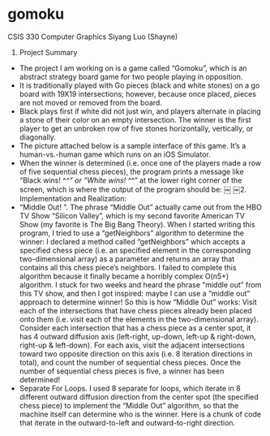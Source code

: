 # gomoku


CSIS 330 Computer Graphics Siyang Luo (Shayne)
1. Project Summary
- The project I am working on is a game called “Gomoku”, which is an abstract strategy board game for two people playing in opposition.
- It is traditionally played with Go pieces (black and white stones) on a go board with 19X19 intersections; however, because once placed, pieces are not moved or removed from the board.
- Black plays first if white did not just win, and players alternate in placing a stone of their color on an empty intersection. The winner is the first player to get an unbroken row of five stones horizontally, vertically, or diagonally.
- The picture attached below is a sample interface of this game. It’s a human-vs.-human game which runs on an iOS Simulator.
- When the winner is determined (i.e. once one of the players made a row of five sequential chess pieces), the program prints a message like “Black wins! ^_^” or “White wins! ^_^” at the lower right corner of the screen, which is where the output of the program should be:
￼
￼2. Implementation and Realization:
- “Middle Out! ”.
The phrase “Middle Out” actually came out from the HBO TV Show “Silicon
Valley”, which is my second favorite American TV Show (my favorite is The Big Bang Theory).
When I started writing this program, I tried to use a “getNeighbors” algorithm to determine the winner: I declared a method called “getNeighbors” which accepts a specified chess piece (i.e. an specified element in the corresponding two-dimensional array) as a parameter and returns an array that contains all this chess piece’s neighbors. I failed to complete this algorithm because it finally became a horribly complex O(n5+) algorithm. I stuck for two weeks and heard the phrase “middle out” from this TV show, and then I got inspired: maybe I can use a “middle out” approach to determine winner!
So this is how “Middle Out” works: Visit each of the intersections that have chess pieces already been placed onto them (i.e. visit each of the elements in the two-dimensional array). Consider each intersection that has a chess piece as a center spot, it has 4 outward diffusion axis (left-right, up-down, left-up & right-down, right-up & left-down). For each axis, visit the adjacent intersections toward two opposite direction on this axis (i.e. 8 iteration directions in total), and count the number of sequential chess pieces. Once the number of sequential chess pieces is five, a winner has been determined!
- Separate For Loops.
I used 8 separate for loops, which iterate in 8 different outward diffusion
direction from the center spot (the specified chess piece) to implement the “Middle Out” algorithm, so that the machine itself can determine who is the winner. Here is a chunk of code that iterate in the outward-to-left and outward-to-right direction.
